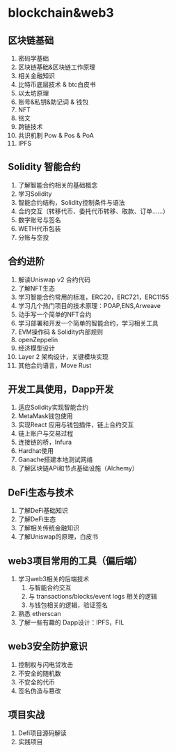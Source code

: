 # blockchain&web3

## 区块链基础
1. 密码学基础
2. 区块链基础&区块链工作原理
3. 相关金融知识
4. 比特币底层技术 & btc白皮书
5. 以太坊原理
6. 账号&私钥&助记词 & 钱包
7. NFT
8. 铭文
9. 跨链技术
10. 共识机制 Pow & Pos & PoA
11. IPFS

## Solidity 智能合约
1. 了解智能合约相关的基础概念
2. 学习Solidity
3. 智能合约结构，Solidity控制条件与语法
4. 合约交互（转移代币、委托代币转移、取款、订单……）
5. 数字账号与签名
6. WETH代币包装
7. 分账与空投

## 合约进阶
1. 解读Uniswap v2 合约代码
2. 了解NFT生态
3. 学习智能合约常用的标准，ERC20，ERC721，ERC1155
4. 学习几个热门项目的技术原理：POAP,ENS,Arweave
5. 动手写一个简单的NFT合约
6. 学习部署和开发一个简单的智能合约，学习相关工具
7. EVM操作码 & Solidity内部规则
8. openZeppelin 
9. 经济模型设计
10. Layer 2 架构设计，关键模块实现
11. 其他合约语言，Move Rust 

## 开发工具使用，Dapp开发
1. 适应Solidity实现智能合约
2. MetaMask钱包使用
3. 实现React 应用与钱包插件，链上合约交互
4. 链上账户与交易过程
5. 连接链的桥，Infura
6. Hardhat使用
7. Ganache搭建本地测试网络
8. 了解区块链APi和节点基础设施（Alchemy）

## DeFi生态与技术
1. 了解DeFi基础知识
2. 了解DeFi生态
3. 了解相关传统金融知识
4. 了解Uniswap的原理，白皮书

## web3项目常用的工具（偏后端）
1. 学习web3相关的后端技术
   1. 与智能合约交互
   2. 与 transactions/blocks/event logs 相关的逻辑
   3. 与钱包相关的逻辑，验证签名
2. 熟悉 etherscan
3. 了解一些有趣的 Dapp设计：IPFS，FIL

## web3安全防护意识
1. 控制权与闪电贷攻击
2. 不安全的随机数
3. 不安全的代币
4. 签名伪造与篡改


## 项目实战
1. Defi项目源码解读
2. 实践项目